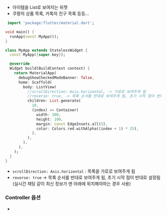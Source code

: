 
- 아이템을 List로 보여지는 위젯
- 쿠팡의 상품 목록, 카톡의 친구 목록 등등...


```dart
 import 'package:flutter/material.dart';

void main() {
  runApp(const MyApp());
}

class MyApp extends StatelessWidget {
  const MyApp({super.key});

  @override
  Widget build(BuildContext context) {
    return MaterialApp(
      debugShowCheckedModeBanner: false,
      home: Scaffold(
        body: ListView(
          //scrollDirection: Axis.horizontal, -> 가로로 보여주게 됨
          //reverse: true, -> 목록 순서를 반대로 보여주게 됨, 초기 시작 점이 반대로 설정됨 (실시간 채팅 같이 최신 정보가 맨 아래에 위치해야하는 경우 사용)
          children: List.generate(
            10,
            (index) => Container(
              width: 100,
              height: 100,
              margin: const EdgeInsets.all(5),
              color: Colors.red.withAlpha((index + 1) * 25),
            ),
          ),
        ),
      ),
    );
  }
}
```
- `scrollDirection: Axis.horizontal` : 목록을 가로로 보여주게 됨
- `reverse: true` -> 목록 순서를 반대로 보여주게 됨, 초기 시작 점이 반대로 설정됨 (실시간 채팅 같이 최신 정보가 맨 아래에 위치해야하는 경우 사용)

### Controller 옵션
 - 